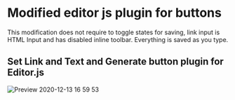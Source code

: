 # Modified editor js plugin for buttons
This modification does not require to toggle states for saving, link input is HTML Input
and has disabled inline toolbar. Everything is saved as you type.


## Set Link and Text and Generate button plugin for Editor.js

![Preview 2020-12-13 16 59 53](https://user-images.githubusercontent.com/2194021/102006852-7a6fb880-3d67-11eb-98d2-20b7e88672df.gif)

